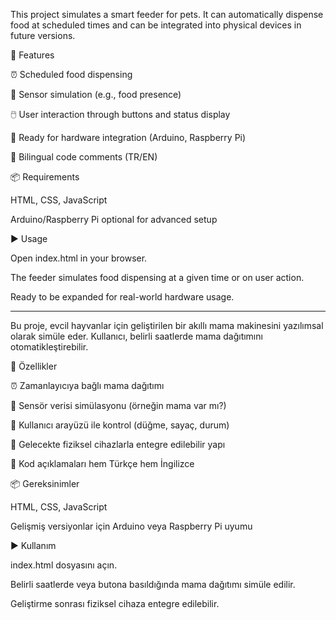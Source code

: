 This project simulates a smart feeder for pets. It can automatically dispense food at scheduled times and can be integrated into physical devices in future versions.

🔧 Features

⏰ Scheduled food dispensing

📡 Sensor simulation (e.g., food presence)

🖱️ User interaction through buttons and status display

🤖 Ready for hardware integration (Arduino, Raspberry Pi)

📝 Bilingual code comments (TR/EN)

📦 Requirements

HTML, CSS, JavaScript

Arduino/Raspberry Pi optional for advanced setup

▶️ Usage

Open index.html in your browser.

The feeder simulates food dispensing at a given time or on user action.

Ready to be expanded for real-world hardware usage.

------

Bu proje, evcil hayvanlar için geliştirilen bir akıllı mama makinesini yazılımsal olarak simüle eder. Kullanıcı, belirli saatlerde mama dağıtımını otomatikleştirebilir.

🔧 Özellikler

⏰ Zamanlayıcıya bağlı mama dağıtımı

📡 Sensör verisi simülasyonu (örneğin mama var mı?)

💬 Kullanıcı arayüzü ile kontrol (düğme, sayaç, durum)

🤖 Gelecekte fiziksel cihazlarla entegre edilebilir yapı

📝 Kod açıklamaları hem Türkçe hem İngilizce

📦 Gereksinimler

HTML, CSS, JavaScript

Gelişmiş versiyonlar için Arduino veya Raspberry Pi uyumu

▶️ Kullanım

index.html dosyasını açın.

Belirli saatlerde veya butona basıldığında mama dağıtımı simüle edilir.

Geliştirme sonrası fiziksel cihaza entegre edilebilir.
